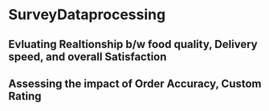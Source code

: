 # SurveyDataprocessing

## Evluating Realtionship b/w food quality, Delivery speed, and overall Satisfaction

## Assessing the impact of Order Accuracy, Custom Rating

